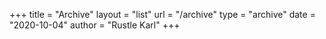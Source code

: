 +++
title = "Archive"
layout = "list"
url = "/archive"
type = "archive"
date = "2020-10-04"
author = "Rustle Karl"
+++
